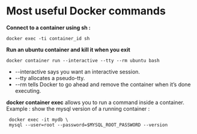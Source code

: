 # Most useful Docker commands

**Connect to a container using sh :**
```linux
docker exec -ti container_id sh
```

**Run an ubuntu container and kill it when you exit**
```linux
docker container run --interactive --tty --rm ubuntu bash
```
* --interactive says you want an interactive session.
* --tty allocates a pseudo-tty.
* --rm tells Docker to go ahead and remove the container when it’s done executing.

**docker container exec** allows you to run a command inside a container.
Example : show the mysql version of a running container :
```linux
 docker exec -it mydb \
 mysql --user=root --password=$MYSQL_ROOT_PASSWORD --version
 ```
